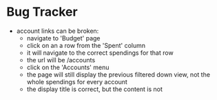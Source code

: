 # Bug Tracker
- account links can be broken:
    - navigate to 'Budget' page
    - click on an a row from the 'Spent' column
    - it will navigate to the correct spendings for that row
    - the url will be <domain>/accounts
    - click on the 'Accounts' menu
    - the page will still display the previous filtered down view, not the whole spendings for every account
    - the display title is correct, but the content is not

